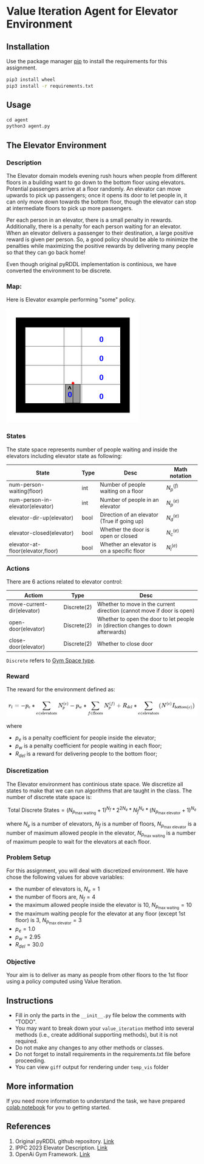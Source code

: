 # Value Iteration Agent for Elevator Environment

## Installation

Use the package manager [pip](https://pip.pypa.io/en/stable/) to install the requirements for this assignment.

```bash
pip3 install wheel
pip3 install -r requirements.txt
```

## Usage

```python
cd agent
python3 agent.py
```

## The Elevator Environment


### Description
The Elevator domain models evening rush hours when people from different floors in a building want to go down to the bottom floor using elevators. Potential passengers arrive at a floor randomly. An elevator can move upwards to pick up passengers; once it opens its door to let people in, it can only move down towards the bottom floor, though the elevator can stop at intermediate floors to pick up more passengers.

Per each person in an elevator, there is a small penalty in rewards. Additionally, there is a penalty for each person waiting for an elevator.
When an elevator delivers a passenger to their destination, a large positive reward is given per person. So, a good policy should be able to minimize the penalties while maximizing the positive rewards by delivering many people so that they can go back home!

Even though original pyRDDL implementation is continious, we have converted the environment to be discrete.

### Map:
Here is Elevator example performing "some" policy.

![Alt Text](imgs/elevator.gif)




### States
The state space represents number of people waiting and inside the elevators including elevator state as following:

State | Type | Desc | Math notation
--- | --- | --- | ---
num-person-waiting(floor) | int | Number of people waiting on a floor | $N^{(f)}_p$
num-person-in-elevator(elevator) | int | Number of people in an elevator | $N^{(e)}_p$
elevator-dir-up(elevator)  | bool | Direction of an elevator (True if going up) | $N^{(e)}_d$
elevator-closed(elevator) |	bool |	Whether the door is open or closed | $N^{(e)}_c$
elevator-at-floor(elevator,floor) | bool | 	Whether an elevator is on a specific floor | $N^{(e)}_l$

### Actions

There are 6 actions related to elevator control:

Actiom | Type | Desc
--- | --- | ---
move-current-dir(elevator) |	Discrete(2) |	Whether to move in the current direction (cannot move if door is open)
open-door(elevator) |	Discrete(2) |	Whether to open the door to let people in (direction changes to down afterwards)
close-door(elevator) |	Discrete(2) |	Whether to close door

``Discrete`` refers to [Gym Space type](https://www.gymlibrary.dev/api/spaces/#gym.spaces.Discrete).
### Reward

The reward for the environment defined as:

![Alt Text](imgs/reward.png)

<!-- $$r_t = - p_e * \sum_{e \in \text{elevators}}{N^{(e)}_p} - p_w * \sum_{f \in \text{floors}} {N^{(f)}_p} + R_{del} * \sum_{e \in \text{elevators}} (N^{(e)} I_{bottom(e)})$$ -->


where
- $p_e$ is a penalty coefficient for people inside the elevator;
- $p_w$ is a penalty coefficient for people waiting in each floor;
- $R_{del}$ is a reward for delivering people to the bottom floor;

### Discretization

The Elevator environment has continious state space. We discretize all states to make that we can run algorithms that are taught in the class. The number of discrete state space is:

$$\text{Total Discrete States} = (N_{p_\text{max waiting}} + 1)^{N_f} * 2^{2N_e} * N_f^{N_e} * (N_{p_\text{max elevator}} + 1)^{N_e}$$

where $N_e$ is a number of elevators, $N_f$ is a number of floors, $N_{p_\text{max elevator}}$ is a number of maximum allowed people in the elevator, $N_{p_\text{max waiting}}$ is a number of maximum people to wait for the elevators at each floor.

### Problem Setup

For this assignment, you will deal with discretized environment. We have chose the following values for above variables:
- the number of elevators is, $N_e = 1$
- the number of floors are, $N_f = 4$
- the maximum allowed people inside the elevator is 10, $N_{p_\text{max waiting}}=10$
- the maximum waiting people for the elevator at any floor (except 1st floor) is 3, $N_{p_\text{max elevator}}=3$
- $p_e = 1.0$
- $p_w = 2.95$
- $R_{del} = 30.0$ 

### Objective
Your aim is to deliver as many as people from other floors to the 1st floor using a policy computed using Value Iteration.

## Instructions
    
- Fill in only the parts in the ``__init__.py`` file below the comments with "TODO".
- You may want to break down your ```value_iteration``` method into several methods (i.e., create additional supporting methods), but it is not required.
- Do not make any changes to any other methods or classes. 
- Do not forget to install requirements in the requirements.txt file before proceeding.
- You can view ``giff`` output for rendering under ``temp_vis`` folder

## More information
If you need more information to understand the task, we have prepared [colab notebook](https://colab.research.google.com/drive/15hepAPl4dfmCcqbH3RsWv_4CRvbO2qBb?usp=sharing) for you to getting started.

## References
1. Original pyRDDL github repository. [Link](https://github.com/ataitler/pyRDDLGym/tree/main)
2. IPPC 2023 Elevator Description. [Link](https://ataitler.github.io/IPPC2023/elevator.html)
3. OpenAi Gym Framework. [Link](https://www.gymlibrary.dev/index.html)

